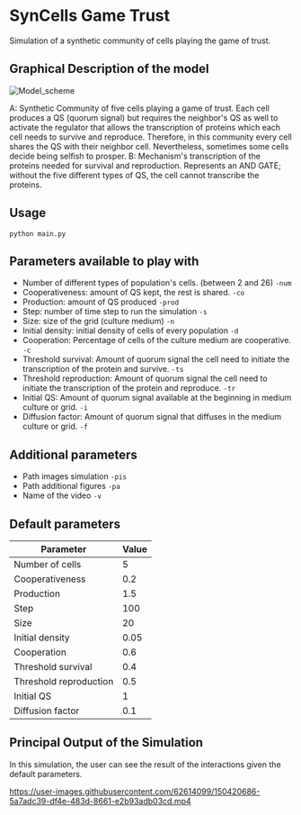 # SynCells Game Trust
Simulation of a synthetic community of cells playing the game of trust. 

## Graphical Description of the model
![Model_scheme](https://user-images.githubusercontent.com/62614099/150428970-bf17a4b1-db3a-4108-8489-32478c4766ed.png)

A: Synthetic Community of five cells playing a game of trust. Each cell produces a QS (quorum signal) but requires the neighbor's QS as well to activate the regulator that allows the transcription of proteins which each cell needs to survive and reproduce. Therefore, in this community every cell shares the QS with their neighbor cell. Nevertheless, sometimes some cells decide being selfish to prosper. B: Mechanism's transcription of the proteins needed for survival and reproduction. Represents an AND GATE; without the five different types of QS, the cell cannot transcribe the proteins.

## Usage

`python main.py`

## Parameters available to play with

* Number of different types of population's cells. (between 2 and 26) `-num`
* Cooperativeness: amount of QS kept, the rest is shared. `-co`
* Production: amount of QS produced  `-prod`
* Step: number of time step to run the simulation `-s`
* Size: size of the grid (culture medium) `-n`
* Initial density: initial density of cells of every population  `-d`
* Cooperation: Percentage of cells of the culture medium are cooperative. `-c`
* Threshold survival: Amount of quorum signal the cell need to initiate the transcription of the protein and survive.  `-ts`
* Threshold reproduction:  Amount of quorum signal the cell need to initiate the transcription of the protein and reproduce. `-tr`
* Initial QS: Amount of quorum signal available at the beginning in medium culture or grid. `-i`
* Diffusion factor: Amount of quorum signal that diffuses in the medium culture or grid. `-f`

## Additional parameters

* Path images simulation `-pis`
* Path additional figures `-pa`
* Name of the video `-v`

## Default parameters

| Parameter              | Value |
|------------------------|-------|
| Number of cells        | 5     |
| Cooperativeness        | 0.2   |
| Production             | 1.5   |
| Step                   | 100   |
| Size                   | 20    |
| Initial density        | 0.05  |
| Cooperation            | 0.6   |
| Threshold survival     | 0.4   |
| Threshold reproduction | 0.5   |
| Initial QS             | 1     |
| Diffusion factor       | 0.1   |

## Principal Output of the Simulation

In this simulation, the user can see the result of the interactions given the default parameters.

https://user-images.githubusercontent.com/62614099/150420686-5a7adc39-df4e-483d-8661-e2b93adb03cd.mp4

